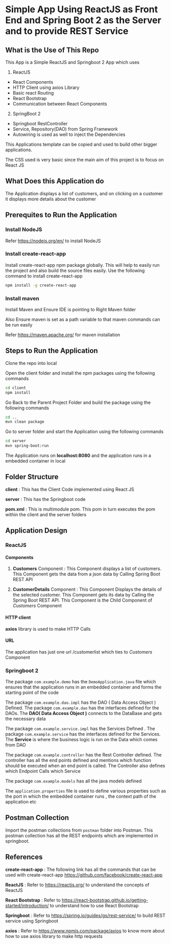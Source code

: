 # Simple App Using ReactJS as Front End and Spring Boot 2 as the Server and to provide REST Service

## What is the Use of This Repo
This App is a Simple ReactJS and Springboot 2 App which uses

1. ReactJS
 * React Components
 * HTTP Client using axios Library
 * Basic react Routing
 * React Bootstrap
 * Communication between React Components
2. SpringBoot 2
 * Springboot RestController
 * Service, Repository(DAO) from Spring Framework
 * Autowiring is used as well to inject the Dependencies

This Applications template can be copied and used to build other bigger applications.

The CSS used is very basic since the main aim of this project is to focus on React JS

## What Does this Application do

The Application displays a list of customers, and on clicking on a customer it displays more details about the customer

## Prerequites to Run the Application

### Install NodeJS

Refer https://nodejs.org/en/ to install NodeJS

### Install create-react-app
Install create-react-app npm package globally. This will help to easily run the project and also build the source files easily. Use the following command to install create-react-app

```bash
npm install -g create-react-app
```

### Install maven

Install Maven and Ensure IDE is pointing to Right Maven folder

Also Ensure maven is set as a path variable to that maven commands can be run easily

Refer https://maven.apache.org/ for maven installation

## Steps to Run the Application

Clone the repo into local

Open the client folder and install the npm packages using the following commands

```bash
cd client
npm install
```

Go Back to the Parent Project Folder and build the package using the following commands

```bash
cd ..
mvn clean package
```

Go to server folder and start the Application using the following commands

```bash
cd server
mvn spring-boot:run
```

The Application runs on **localhost:8080** and the application runs in a embedded container in local

## Folder Structure

**client** : This has the Client Code implemented using React JS

**server** : This has the Springboot code

**pom.xml** : This is multimodule pom. This pom in turn executes the pom within the client and the server folders

## Application Design

### ReactJS

#### Components

1. **Customers** Component : This Component displays a list of customers. This Component gets the data from a json data by Calling Spring Boot REST API

2. **CustomerDetails** Component : This Component Displays the details of the selected customer. This Component gets its data by Calling the Spring Boot REST API. This Component is the Child Component of *Customers* Component

#### HTTP client

**axios** library is used to make HTTP Calls

#### URL

The application has just one url /customerlist which ties to *Customers* Component

### Springboot 2

The package `com.example.demo` has the `DemoApplication.java` file which ensures that the application runs in an embedded container and forms the starting point of the code

The package `com.example.dao.impl` has the DAO ( Data Access Object ) Defined. The package `com.example.dao` has the interfaces defined for the DAOs.
The **DAO( Data Access Object )** connects to the DataBase and gets the necessary data

The package `com.example.service.impl` has the Services Defined . The package `com.example.service` has the interfaces defined for the Services.
The **Service** is where the business logic is run on the Data which comes from DAO

The package `com.example.controller` has the Rest Controller defined. The controller has all the end points defined and mentions which function should be executed when an end point is called. The Controller also defines which Endpoint Calls which Service

The package `com.example.models` has all the java models defined

The `application.properties` file is used to define various properties such as the port in which the embedded container runs , the context path of the application etc

## Postman Collection

Import the postman collections from `postman` folder into Postman.
This postman collection has all the REST endpoints which are implemented in springboot.

## References

**create-react-app** : The following link has all the commands that can be used with create-react-app
https://github.com/facebook/create-react-app

**ReactJS** : Refer to https://reactjs.org/ to understand the concepts of ReactJS

**React Bootstrap** : Refer to https://react-bootstrap.github.io/getting-started/introduction/ to understand how to use React Bootstrap

**Springboot** : Refer to https://spring.io/guides/gs/rest-service/ to build REST service using Springboot

**axios** : Refer to https://www.npmjs.com/package/axios to know more about how to use axios library to make http requests
